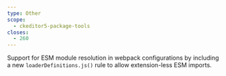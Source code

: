 ```yaml
---
type: Other
scope:
  - ckeditor5-package-tools
closes:
  - 260
---
```


Support for ESM module resolution in webpack configurations by including a new `loaderDefinitions.js()` rule to allow extension-less ESM imports.
